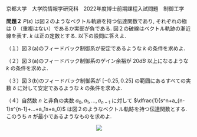 京都大学　大学院情報学研究科　2022年度博士前期課程入試問題　制御工学

**問題２** $P(s)$ は図２のようなベクトル軌跡を持つ伝達関数であり, それぞれの極は $0$ （重複はない）であるか実部が負である. 図２の破線はベクトル軌跡の漸近線を表す. $k$ は正の定数とする. 以下の設問に答えよ.

（１）図３(a)のフィードバック制御系が安定であるような $k$ の条件を求めよ.

（２）図３(a)のフィードバック制御系のゲイン余裕が $20dB$ 以上になるような $k$ の条件を求めよ.

（３）図３(b)のフィードバック制御系が $[-0.25,0.25]$ の範囲にあるすべての実数 $\delta$ に対して安定であるような $k$ の条件を求めよ.

（４）自然数 $n$ と非負の実数 $a_0,a_1,...,a_{n-1}$ に対して $\dfrac{1}{s^n+a_{n-1}s^{n-1}+...+a_1s+a_0}$ は図２のようなベクトル軌跡を持つ伝達関数とする. このうち $n$ が最小であるようなものを求めよ.

<p align="center">
    <img src="https://gcdnb.pbrd.co/images/PJ8WqXKX2fmg.png?o=1"/>
</p>